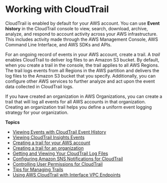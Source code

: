 # Working with CloudTrail<a name="cloudtrail-getting-started"></a>

 CloudTrail is enabled by default for your AWS account\. You can use **Event history** in the CloudTrail console to view, search, download, archive, analyze, and respond to account activity across your AWS infrastructure\. This includes activity made through the AWS Management Console, AWS Command Line Interface, and AWS SDKs and APIs\.

For an ongoing record of events in your AWS account, create a trail\. A *trail* enables CloudTrail to deliver log files to an Amazon S3 bucket\. By default, when you create a trail in the console, the trail applies to all AWS Regions\. The trail logs events from all Regions in the AWS partition and delivers the log files to the Amazon S3 bucket that you specify\. Additionally, you can configure other AWS services to further analyze and act upon the event data collected in CloudTrail logs\. 

If you have created an organization in AWS Organizations, you can create a trail that will log all events for all AWS accounts in that organization\. Creating an organization trail helps you define a uniform event logging strategy for your organization\.

**Topics**
+ [Viewing Events with CloudTrail Event History](view-cloudtrail-events.md)
+ [Viewing CloudTrail Insights Events](view-insights-events.md)
+ [Creating a trail for your AWS account](cloudtrail-create-and-update-a-trail.md)
+ [Creating a trail for an organization](creating-trail-organization.md)
+ [Getting and Viewing Your CloudTrail Log Files](get-and-view-cloudtrail-log-files.md)
+ [Configuring Amazon SNS Notifications for CloudTrail](configure-sns-notifications-for-cloudtrail.md)
+ [Controlling User Permissions for CloudTrail](control-user-permissions-for-cloudtrail.md)
+ [Tips for Managing Trails](cloudtrail-concepts-trails-managing-and-using.md)
+ [Using AWS CloudTrail with Interface VPC Endpoints](cloudtrail-and-interface-VPC.md)
